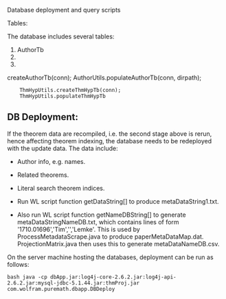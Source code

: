 
Database deployment and query scripts

Tables:

The database includes several tables:

1) AuthorTb
2) 
3) 
createAuthorTb(conn);
		AuthorUtils.populateAuthorTb(conn, dirpath);
		
		ThmHypUtils.createThmHypTb(conn);
		ThmHypUtils.populateThmHypTb

## DB Deployment:

If the theorem data are recompiled, i.e. the second stage above is rerun, hence affecting theorem indexing, the database needs to be redeployed with the update data. The data include:

* Author info, e.g. names.
* Related theorems.
* Literal search theorem indices.

* Run WL script function getDataString[] to produce metaDataString1.txt.
* Also run WL script function getNameDBString[] to generate metaDataStringNameDB.txt, which contains lines of form '1710.01696','Tim','','Lemke'. This is used by ProcessMetadataScrape.java to produce paperMetaDataMap.dat. ProjectionMatrix.java then uses this to generate metaDataNameDB.csv.


On the server machine hosting the databases, deployment can be run as follows:

```bash java -cp dbApp.jar:log4j-core-2.6.2.jar:log4j-api-2.6.2.jar:mysql-jdbc-5.1.44.jar:thmProj.jar com.wolfram.puremath.dbapp.DBDeploy```